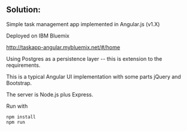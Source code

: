 ## Solution:

Simple task management app implemented in Angular.js (v1.X)

Deployed on IBM Bluemix

http://taskapp-angular.mybluemix.net/#/home

Using Postgres as a persistence layer -- this is extension to the requirements.

This is a typical Angular UI implementation with some parts jQuery and Bootstrap.

The server is Node.js plus Express.

Run with

    npm install
    npm run
    
    
